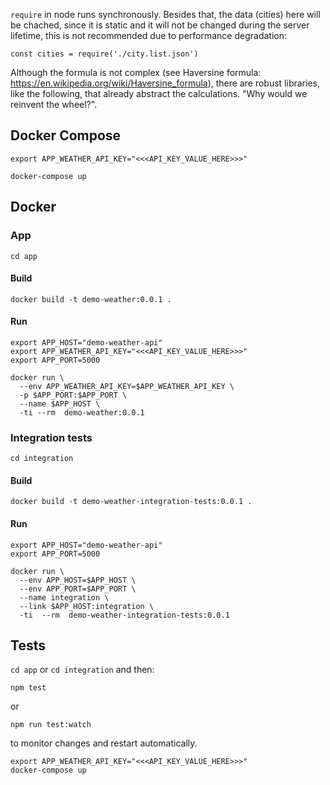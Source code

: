 
`require` in node runs synchronously. Besides that, the data (cities) here will be chached, since it is static and it will not be changed during the server lifetime, this is not recommended due to performance degradation:
```
const cities = require('./city.list.json')
```

Although the formula is not complex (see Haversine formula: https://en.wikipedia.org/wiki/Haversine_formula), there are robust libraries, like the following, that already abstract the calculations. "Why would we reinvent the wheel?".


## Docker Compose

```
export APP_WEATHER_API_KEY="<<<API_KEY_VALUE_HERE>>>"
```

```
docker-compose up
```


## Docker

### App

```
cd app
```

#### Build

```
docker build -t demo-weather:0.0.1 .
```

#### Run

```
export APP_HOST="demo-weather-api"
export APP_WEATHER_API_KEY="<<<API_KEY_VALUE_HERE>>>"
export APP_PORT=5000

docker run \
  --env APP_WEATHER_API_KEY=$APP_WEATHER_API_KEY \
  -p $APP_PORT:$APP_PORT \
  --name $APP_HOST \
  -ti --rm  demo-weather:0.0.1
```

### Integration tests

```
cd integration
```

#### Build

```
docker build -t demo-weather-integration-tests:0.0.1 .
```

#### Run

```
export APP_HOST="demo-weather-api"
export APP_PORT=5000

docker run \
  --env APP_HOST=$APP_HOST \
  --env APP_PORT=$APP_PORT \
  --name integration \
  --link $APP_HOST:integration \
  -ti  --rm  demo-weather-integration-tests:0.0.1
```

## Tests

`cd app`  or `cd integration` and then:

```
npm test
```
or 

```
npm run test:watch
```

to monitor changes and restart automatically.


```
export APP_WEATHER_API_KEY="<<<API_KEY_VALUE_HERE>>>"
docker-compose up
```
